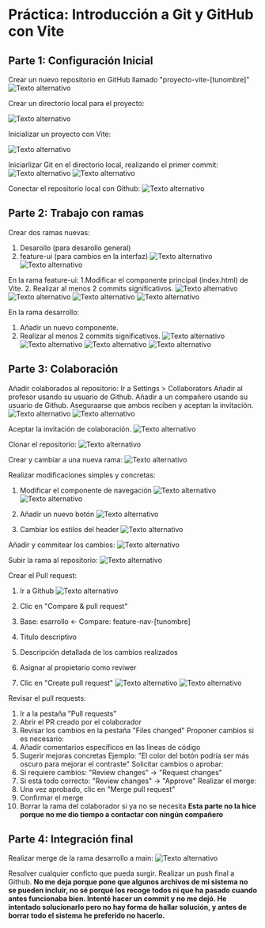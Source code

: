 # Práctica: Introducción a Git y GitHub con Vite
## Parte 1: Configuración Inicial
Crear un nuevo repositorio en GitHub llamado "proyecto-vite-[tunombre]"
![Texto alternativo](img/Picture1.png)

Crear un directorio local para el proyecto:

![Texto alternativo](img/Picture2.png)

Inicializar un proyecto con Vite:

![Texto alternativo](img/Picture3.png)

Iniciarlizar Git en el directorio local, realizando el primer commit:
![Texto alternativo](img/Picture4.png)
![Texto alternativo](img/Picture5.png)

Conectar el repositorio local con Github:
![Texto alternativo](img/Picture6.png)

## Parte 2: Trabajo con ramas

Crear dos ramas nuevas:
  1. Desarollo (para desarollo general)
  2. feature-ui (para cambios en la interfaz)
![Texto alternativo](img/Picture7.png)
![Texto alternativo](img/Picture8.png)

En la rama feature-ui:
  1.Modificar el componente principal (index.html) de Vite.
  2. Realizar al menos 2 commits significativos.
![Texto alternativo](img/Picture9.png)
![Texto alternativo](img/Picture10.png)
![Texto alternativo](img/Picture11.png)
![Texto alternativo](img/Picture12.png)

En la rama desarrollo:
  1. Añadir un nuevo componente.
  2. Realizar al menos 2 commits significativos.
![Texto alternativo](img/Picture13.png)
![Texto alternativo](img/Picture14.png)
![Texto alternativo](img/Picture15.png)
![Texto alternativo](img/Picture16.png)

## Parte 3: Colaboración

Añadir colaborados al repositorio: Ir a Settings > Collaborators
Añadir al profesor usando su usuario de Github.
Añadir a un compañero usando su usuario de Github.
Aseguraarse que ambos reciben y aceptan la invitación.
![Texto alternativo](img/Picture17.png)
![Texto alternativo](img/Picture18.png)

Aceptar la invitación de colaboración.
![Texto alternativo](img/Picture19.png)

Clonar el repositorio:
![Texto alternativo](img/Picture20.png)

Crear y cambiar a una nueva rama:
![Texto alternativo](img/Picture21.png)

Realizar modificaciones simples y concretas:
  1. Modificar el componente de navegación
![Texto alternativo](img/Picture22.png)
![Texto alternativo](img/Picture23.png)
 
  2. Añadir un nuevo botón
![Texto alternativo](img/Picture24.png)

  3. Cambiar los estilos del header
![Texto alternativo](img/Picture25.png)

Añadir y commitear los cambios:
![Texto alternativo](img/Picture26.png)

Subir la rama al repositorio:
![Texto alternativo](img/Picture27.png)

Crear el Pull request:
  1. Ir a Github
![Texto alternativo](img/Picture28.png)
 
  2. Clic en "Compare & pull request"
  3. Base: esarrollo <- Compare: feature-nav-[tunombre]
  4. Titulo descriptivo
  5. Descripción detallada de los cambios realizados
  6. Asignar al propietario como reviwer

  7. Clic en "Create pull request"
![Texto alternativo](img/Picture29.png)
![Texto alternativo](img/Picture30.png)

Revisar el pull requests:
  1. Ir a la pestaña "Pull requests"
  2. Abrir el PR creado por el colaborador
  3. Revisar los cambios en la pestaña "Files changed"
Proponer cambios si es necesario:
  1. Añadir comentarios específicos en las líneas de código
  2. Sugerir mejoras concretas
  Ejemplo: "El color del botón podría ser más oscuro para mejorar el contraste"
Solicitar cambios o aprobar:
  1. Si requiere cambios: "Review changes" → "Request changes"
  2. Si está todo correcto: "Review changes" → "Approve"
Realizar el merge:
  1. Una vez aprobado, clic en "Merge pull request"
  2. Confirmar el merge
  3. Borrar la rama del colaborador si ya no se necesita
**Esta parte no la hice porque no me dio tiempo a contactar con ningún compañero**

## Parte 4: Integración final

Realizar merge de la rama desarrollo a main:
![Texto alternativo](img/Picture31.png)

Resolver cualquier conficto que pueda surgir.
Realizar un push final a Github.
**No me deja porque  pone que algunos archivos de mi sistema no se pueden incluir, no sé porqué los recoge todos ni que ha pasado cuando antes funcionaba bien. Intenté hacer un commit y no me dejó. He intentado solucionarlo pero no hay forma de hallar solución, y antes de borrar todo el sistema he preferido no hacerlo.**
